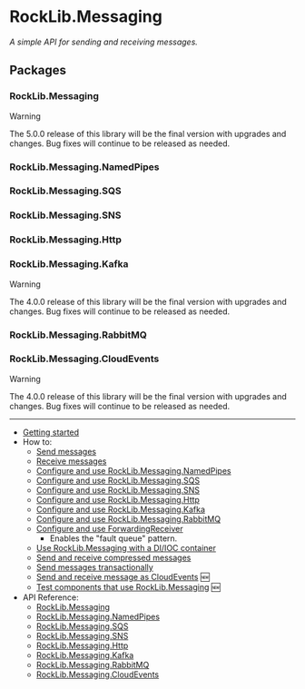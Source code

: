 # RockLib.Messaging

*A simple API for sending and receiving messages.*

## Packages

### RockLib.Messaging

> [!WARNING]  
> The 5.0.0 release of this library will be the final version with upgrades and changes. Bug fixes will continue to be released as needed.

### RockLib.Messaging.NamedPipes

### RockLib.Messaging.SQS

### RockLib.Messaging.SNS

### RockLib.Messaging.Http

### RockLib.Messaging.Kafka

> [!WARNING]  
> The 4.0.0 release of this library will be the final version with upgrades and changes. Bug fixes will continue to be released as needed.

### RockLib.Messaging.RabbitMQ

### RockLib.Messaging.CloudEvents

> [!WARNING]  
> The 4.0.0 release of this library will be the final version with upgrades and changes. Bug fixes will continue to be released as needed.

-----

- [Getting started](docs/GettingStarted.md)
- How to:
  - [Send messages](docs/SendingMessages.md)
  - [Receive messages](docs/ReceivingMessages.md)
  - [Configure and use RockLib.Messaging.NamedPipes](docs/NamedPipes.md)
  - [Configure and use RockLib.Messaging.SQS](docs/SQS.md)
  - [Configure and use RockLib.Messaging.SNS](docs/SNS.md)
  - [Configure and use RockLib.Messaging.Http](docs/Http.md)
  - [Configure and use RockLib.Messaging.Kafka](docs/Kafka.md)
  - [Configure and use RockLib.Messaging.RabbitMQ](docs/RabbitMQ.md)
  - [Configure and use ForwardingReceiver](docs/ForwardingReceiver.md)
    - Enables the "fault queue" pattern.
  - [Use RockLib.Messaging with a DI/IOC container](docs/DIContainer.md)
  - [Send and receive compressed messages](docs/Compressed.md)
  - [Send messages transactionally](docs/TransactionalSend.md)
  - [Send and receive message as CloudEvents](docs/CloudEvents.md) 🆕
  - [Test components that use RockLib.Messaging](https://github.com/RockLib/RockLib.Messaging/tree/main/Examples/Example.Application.Testing) 🆕
- API Reference:
  - [RockLib.Messaging](https://www.nuget.org/packages/RockLib.Messaging)
  - [RockLib.Messaging.NamedPipes](https://www.nuget.org/packages/RockLib.Messaging.NamedPipes)
  - [RockLib.Messaging.SQS](https://www.nuget.org/packages/RockLib.Messaging.SQS)
  - [RockLib.Messaging.SNS](https://www.nuget.org/packages/RockLib.Messaging.SNS)
  - [RockLib.Messaging.Http](https://www.nuget.org/packages/RockLib.Messaging.Http)
  - [RockLib.Messaging.Kafka](https://www.nuget.org/packages/RockLib.Messaging.Kafka)
  - [RockLib.Messaging.RabbitMQ](https://www.nuget.org/packages/RockLib.Messaging.RabbitMQ)
  - [RockLib.Messaging.CloudEvents](https://www.nuget.org/packages/RockLib.Messaging.CloudEvents)
